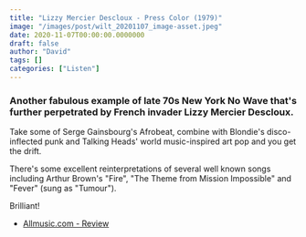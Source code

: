 ```yaml
---
title: "Lizzy Mercier Descloux - Press Color (1979)"
image: "/images/post/wilt_20201107_image-asset.jpeg"
date: 2020-11-07T00:00:00.0000000
draft: false
author: "David"
tags: []
categories: ["Listen"]
---
```

### Another fabulous example of late 70s New York No Wave that's further perpetrated by French invader Lizzy Mercier Descloux.

 Take some of Serge Gainsbourg's Afrobeat, combine with Blondie's disco-inflected punk and Talking Heads' world music-inspired art pop and you get the drift.

 There's some excellent reinterpretations of several well known songs including Arthur Brown's "Fire", "The Theme from Mission Impossible" and "Fever" (sung as "Tumour").

 Brilliant!

-  [Allmusic.com - Review](https://www.allmusic.com/album/press-color-mw0000461738)